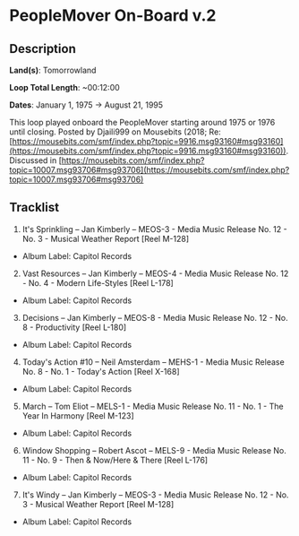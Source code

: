 # PeopleMover On-Board v.2

## Description

**Land(s)**: Tomorrowland

**Loop Total Length**: ~00:12:00

**Dates**: January 1, 1975 → August 21, 1995

This loop played onboard the PeopleMover starting around 1975 or 1976 until closing. Posted by Djaili999 on Mousebits (2018; Re: [https://mousebits.com/smf/index.php?topic=9916.msg93160#msg93160](https://mousebits.com/smf/index.php?topic=9916.msg93160#msg93160)). Discussed in [https://mousebits.com/smf/index.php?topic=10007.msg93706#msg93706](https://mousebits.com/smf/index.php?topic=10007.msg93706#msg93706)

## Tracklist

1. It's Sprinkling – Jan Kimberly – MEOS-3 - Media Music Release No. 12 - No. 3 - Musical Weather Report [Reel M-128]
- Album Label: Capitol Records

2. Vast Resources – Jan Kimberly – MEOS-4 - Media Music Release No. 12 - No. 4 - Modern Life-Styles [Reel L-178]
- Album Label: Capitol Records

3. Decisions – Jan Kimberly – MEOS-8 - Media Music Release No. 12 - No. 8 - Productivity [Reel L-180]
- Album Label: Capitol Records

4. Today's Action #10 – Neil Amsterdam – MEHS-1 - Media Music Release No. 8 - No. 1 - Today's Action [Reel X-168]
- Album Label: Capitol Records

5. March – Tom Eliot – MELS-1 - Media Music Release No. 11 - No. 1 - The Year In Harmony [Reel M-123]
- Album Label: Capitol Records

6. Window Shopping – Robert Ascot – MELS-9 - Media Music Release No. 11 - No. 9 - Then & Now/Here & There [Reel L-176]
- Album Label: Capitol Records

7. It's Windy – Jan Kimberly – MEOS-3 - Media Music Release No. 12 - No. 3 - Musical Weather Report [Reel M-128]
- Album Label: Capitol Records
